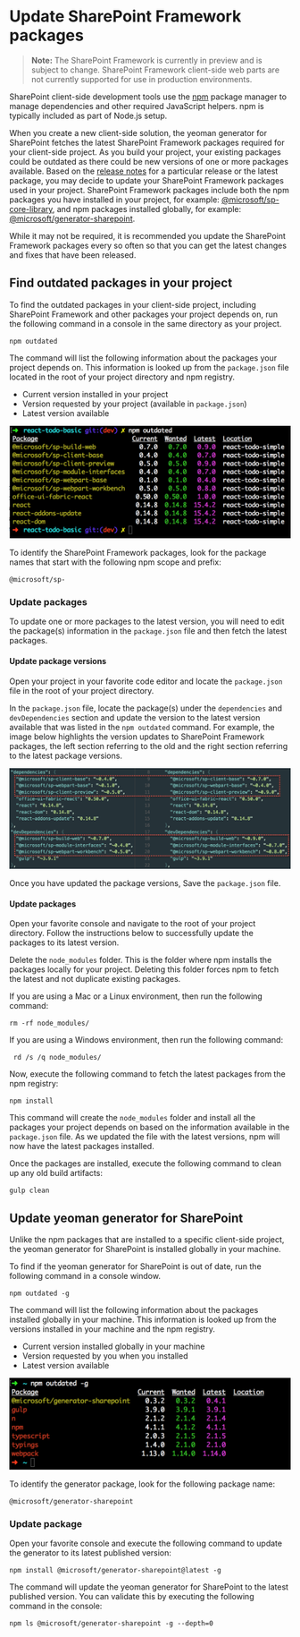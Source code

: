 # Update SharePoint Framework packages 

>**Note:** The SharePoint Framework is currently in preview and is subject to change. SharePoint Framework client-side web parts are not currently supported for use in production environments.

SharePoint client-side development tools use the [npm](https://www.npmjs.com/) package manager to manage dependencies and other required JavaScript helpers. npm is typically included as part of Node.js setup.

When you create a new client-side solution, the yeoman generator for SharePoint fetches the latest SharePoint Framework packages required for your client-side project. As you build your project, your existing packages could be outdated as there could be new versions of one or more packages available. Based on the [release notes](https://aka.ms/spfx-release-notes) for a particular release or the latest package, you may decide to update your SharePoint Framework packages used in your project. SharePoint Framework packages include both the npm packages you have installed in your project, for example: [@microsoft/sp-core-library](https://www.npmjs.com/package/@microsoft/sp-core-library), and npm packages installed globally, for example: [@microsoft/generator-sharepoint](https://www.npmjs.com/package/@microsoft/generator-sharepoint). 

While it may not be required, it is recommended you update the SharePoint Framework packages every so often so that you can get the latest changes and fixes that have been released. 

## Find outdated packages in your project
To find the outdated packages in your client-side project, including SharePoint Framework and other packages your project depends on, run the following command in a console in the same directory as your project. 

```
npm outdated
```

The command will list the following information about the packages your project depends on. This information is looked up from the `package.json` file located in the root of your project directory and npm registry.

* Current version installed in your project
* Version requested by your project (available in `package.json`)
* Latest version available

![NPM outdated packages](../../images/npm-outdated-packages-list.png)

To identify the SharePoint Framework packages, look for the package names that start with the following npm scope and prefix:

```
@microsoft/sp-
```

### Update packages
To update one or more packages to the latest version, you will need to edit the package(s) information in the `package.json` file and then fetch the latest packages.

#### Update package versions
Open your project in your favorite code editor and locate the `package.json` file in the root of your project directory.

In the `package.json` file, locate the package(s) under the `dependencies` and `devDependencies` section and update the version to the latest version available that was listed in the `npm outdated` command. For example, the image below highlights the version updates to SharePoint Framework packages, the left section referring to the old and the right section referring to the latest package versions.

![Edit package versions in package.json file](../../images/npm-update-packagejson-versions.png)

Once you have updated the package versions, Save the `package.json` file.

#### Update packages
Open your favorite console and navigate to the root of your project directory. Follow the instructions below to successfully update the packages to its latest version.

Delete the `node_modules` folder. This is the folder where npm installs the packages locally for your project. Deleting this folder forces npm to fetch the latest and not duplicate existing packages.

If you are using a Mac or a Linux environment, then run the following command:

```
rm -rf node_modules/
```

If you are using a Windows environment, then run the following command:

```
 rd /s /q node_modules/
```

Now, execute the following command to fetch the latest packages from the npm registry:

```
npm install
```

This command will create the `node_modules` folder and install all the packages your project depends on based on the information available in the `package.json` file. As we updated the file with the latest versions, npm will now have the latest packages installed. 

Once the packages are installed, execute the following command to clean up any old build artifacts:

```
gulp clean
```

## Update yeoman generator for SharePoint
Unlike the npm packages that are installed to a specific client-side project, the yeoman generator for SharePoint is installed globally in your machine.

To find if the yeoman generator for SharePoint is out of date, run the following command in a console window. 

```
npm outdated -g
```

The command will list the following information about the packages installed globally in your machine. This information is looked up from the versions installed in your machine and the npm registry.

* Current version installed globally in your machine
* Version requested by you when you installed
* Latest version available

![NPM outdated global packages](../../images/npm-outdated-global-packages-list.png)

To identify the generator package, look for the following package name:

```
@microsoft/generator-sharepoint
```

### Update package
Open your favorite console and execute the following command to update the generator to its latest published version:

```
npm install @microsoft/generator-sharepoint@latest -g
```

The command will update the yeoman generator for SharePoint to the latest published version. You can validate this by executing the following command in the console:

```
npm ls @microsoft/generator-sharepoint -g --depth=0
```






 